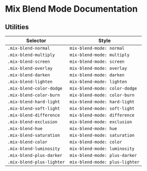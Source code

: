 # Mix Blend Mode Documentation

## Utilities

| Selector                  | Style                          |
| ------------------------- | ------------------------------ |
| `.mix-blend-normal`       | `mix-blend-mode: normal`       |
| `.mix-blend-multiply`     | `mix-blend-mode: multiply`     |
| `.mix-blend-screen`       | `mix-blend-mode: screen`       |
| `.mix-blend-overlay`      | `mix-blend-mode: overlay`      |
| `.mix-blend-darken`       | `mix-blend-mode: darken`       |
| `.mix-blend-lighten`      | `mix-blend-mode: lighten`      |
| `.mix-blend-color-dodge`  | `mix-blend-mode: color-dodge`  |
| `.mix-blend-color-burn`   | `mix-blend-mode: color-burn`   |
| `.mix-blend-hard-light`   | `mix-blend-mode: hard-light`   |
| `.mix-blend-soft-light`   | `mix-blend-mode: soft-light`   |
| `.mix-blend-difference`   | `mix-blend-mode: difference`   |
| `.mix-blend-exclusion`    | `mix-blend-mode: exclusion`    |
| `.mix-blend-hue`          | `mix-blend-mode: hue`          |
| `.mix-blend-saturation`   | `mix-blend-mode: saturation`   |
| `.mix-blend-color`        | `mix-blend-mode: color`        |
| `.mix-blend-luminosity`   | `mix-blend-mode: luminosity`   |
| `.mix-blend-plus-darker`  | `mix-blend-mode: plus-darker`  |
| `.mix-blend-plus-lighter` | `mix-blend-mode: plus-lighter` |
